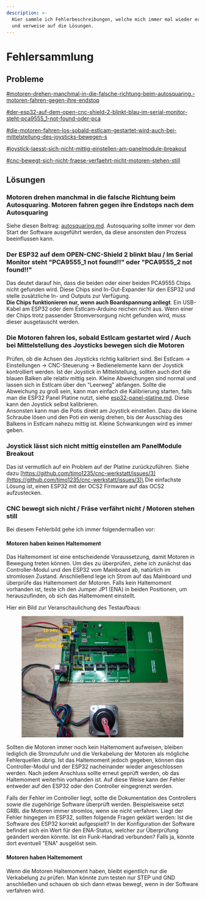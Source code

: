 ```yaml
---
description: >-
  Hier sammle ich Fehlerbeschreibungen, welche mich immer mal wieder erreichen
  und verweise auf die Lösungen.
---
```


# Fehlersammlung

## Probleme

[#motoren-drehen-manchmal-in-die-falsche-richtung-beim-autosquaring.-motoren-fahren-gegen-ihre-endstop](fehlersammlung.md#motoren-drehen-manchmal-in-die-falsche-richtung-beim-autosquaring.-motoren-fahren-gegen-ihre-endstop "mention")

[#der-esp32-auf-dem-open-cnc-shield-2-blinkt-blau-im-serial-monitor-steht-pca9555\_1-not-found-oder-pca](fehlersammlung.md#der-esp32-auf-dem-open-cnc-shield-2-blinkt-blau-im-serial-monitor-steht-pca9555\_1-not-found-oder-pca "mention")

[#die-motoren-fahren-los-sobald-estlcam-gestartet-wird-auch-bei-mittelstellung-des-joysticks-bewegen-s](fehlersammlung.md#die-motoren-fahren-los-sobald-estlcam-gestartet-wird-auch-bei-mittelstellung-des-joysticks-bewegen-s "mention")

[#joystick-laesst-sich-nicht-mittig-einstellen-am-panelmodule-breakout](fehlersammlung.md#joystick-laesst-sich-nicht-mittig-einstellen-am-panelmodule-breakout "mention")

[#cnc-bewegt-sich-nicht-fraese-verfaehrt-nicht-motoren-stehen-still](fehlersammlung.md#cnc-bewegt-sich-nicht-fraese-verfaehrt-nicht-motoren-stehen-still "mention")

## Lösungen

### Motoren drehen manchmal in die falsche Richtung beim Autosquaring. Motoren fahren gegen ihre Endstops nach dem Autosquaring

Siehe diesen Beitrag: [autosquaring.md](autosquaring.md "mention"). Autosquaring sollte immer vor dem Start der Software ausgeführt werden, da diese ansonsten den Prozess beeinflussen kann.

### Der ESP32 auf dem OPEN-CNC-Shield 2 blinkt blau / Im Serial Monitor steht "PCA9555\_1 not found!!" oder "PCA9555\_2 not found!!"

Das deutet darauf hin, dass die beiden oder einer beiden PCA9555 Chips nicht gefunden wird. Diese Chips sind In-Out-Expander für den ESP32 und stelle zusätzliche In- und Outputs zur Verfügung.\
**Die Chips funktionieren nur, wenn auch Boardspannung anliegt**. Ein USB-Kabel am ESP32 oder dem Estlcam-Arduino reichen nicht aus. Wenn einer der Chips trotz passender Stromversorgung nicht gefunden wird, muss dieser ausgetauscht werden.

### Die Motoren fahren los, sobald Estlcam gestartet wird / Auch bei Mittelstellung des Joysticks bewegen sich die Motoren

Prüfen, ob die Achsen des Joysticks richtig kalibriert sind. Bei Estlcam -> Einstellungen -> CNC-Steuerung -> Bedienelemente kann der Joystick kontrolliert werden. Ist der Joystick in Mittelstellung, sollten auch dort die blauen Balken alle relativ mittig sein. Kleine Abweichungen sind normal und lassen sich in Estlcam über den "Leerweg" abfangen. Sollte die Abweichung zu groß sein, kann man einfach die Kalibrierung starten, falls man die ESP32 Panel Platine nutzt, siehe [esp32-panel-platine.md](../esp32-panel-platine.md "mention"). Diese kann den Joystick selbst kalibrieren.\
Ansonsten kann man die Potis direkt am Joystick einstellen. Dazu die kleine Schraube lösen und den Poti ein wenig drehen, bis der Ausschlag des Balkens in Estlcam nahezu mittig ist. Kleine Schwankungen wird es immer geben.&#x20;

### Joystick lässt sich nicht mittig einstellen am PanelModule Breakout

Das ist vermutlich auf ein Problem auf der Platine zurückzuführen. Siehe dazu [https://github.com/timo1235/cnc-werkstatt/issues/3](https://github.com/timo1235/cnc-werkstatt/issues/3)\
Die einfachste Lösung ist, einen ESP32 mit der OCS2 Firmware auf das OCS2 aufzustecken.

### CNC bewegt sich nicht / Fräse verfährt nicht / Motoren stehen still

Bei diesem Fehlerbild gehe ich immer folgendermaßen vor:

#### Motoren haben keinen Haltemoment

Das Haltemoment ist eine entscheidende Voraussetzung, damit Motoren in Bewegung treten können. Um dies zu überprüfen, ziehe ich zunächst das Controller-Modul und den ESP32 vom Mainboard ab, natürlich im stromlosen Zustand. Anschließend lege ich Strom auf das Mainboard und überprüfe das Haltemoment der Motoren. Falls kein Haltemoment vorhanden ist, teste ich den Jumper JP1 (ENA) in beiden Positionen, um herauszufinden, ob sich das Haltemoment einstellt.

Hier ein Bild zur Veranschaulichung des Testaufbaus:

<figure><img src="../../.gitbook/assets/IMG_20230516_172614.jpg" alt=""><figcaption></figcaption></figure>

Sollten die Motoren immer noch kein Haltemoment aufweisen, bleiben lediglich die Stromzufuhr und die Verkabelung der Motoren als mögliche Fehlerquellen übrig. Ist das Haltemoment jedoch gegeben, können das Controller-Modul und der ESP32 nacheinander wieder angeschlossen werden. Nach jedem Anschluss sollte erneut geprüft werden, ob das Haltemoment weiterhin vorhanden ist. Auf diese Weise kann der Fehler entweder auf den ESP32 oder den Controller eingegrenzt werden.

Falls der Fehler im Controller liegt, sollte die Dokumentation des Controllers sowie die zugehörige Software überprüft werden. Beispielsweise setzt GRBL die Motoren immer stromlos, wenn sie nicht verfahren. Liegt der Fehler hingegen im ESP32, sollten folgende Fragen geklärt werden: Ist die Software des ESP32 korrekt aufgespielt? In der Konfiguration der Software befindet sich ein Wert für den ENA-Status, welcher zur Überprüfung geändert werden könnte. Ist ein Funk-Handrad verbunden? Falls ja, könnte dort eventuell "ENA" ausgelöst sein.

#### Motoren haben Haltemoment

Wenn die Motoren Haltemoment haben, bleibt eigentlich nur die Verkabelung zu prüfen. Man könnte zum testen nur STEP und GND anschließen und schauen ob sich dann etwas bewegt, wenn in der Software verfahren wird.
